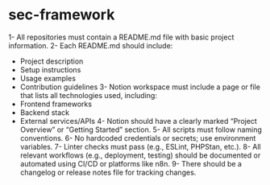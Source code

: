 # sec-framework

1- All repositories must contain a README.md file with basic project information.
2- Each README.md should include: 
  - Project description
  - Setup instructions
  - Usage examples
  - Contribution guidelines
3- Notion workspace must include a page or file that lists all technologies used, including:
  - Frontend frameworks
  - Backend stack
  -  External services/APIs
4- Notion should have a clearly marked “Project Overview” or “Getting Started” section.
5- All scripts must follow naming conventions.
6- No hardcoded credentials or secrets; use environment variables.
7- Linter checks must pass (e.g., ESLint, PHPStan, etc.).
8- All relevant workflows (e.g., deployment, testing) should be documented or automated using CI/CD or platforms like n8n.
9- There should be a changelog or release notes file for tracking changes.
